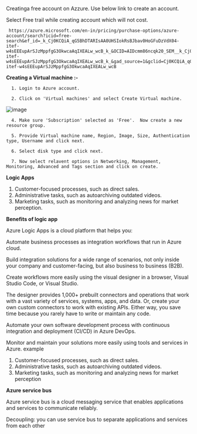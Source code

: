 Creatinga free account on Azzure. Use below link to create an account.

Select Free trail while creating account which will not cost.
   
     https://azure.microsoft.com/en-in/pricing/purchase-options/azure-account/search?icid=free-search&ef_id=_k_Cj0KCQiA_qG5BhDTARIsAA0UHSIokRsBJbav0HoGFuDzVdX04-itef-w4sEEEupArSJzMppfgG3OkwcaAqIXEALw_wcB_k_&OCID=AIDcmm86ncqk20_SEM__k_Cj0KCQiA_qG5BhDTARIsAA0UHSIokRsBJbav0HoGFuDzVdX04-itef-w4sEEEupArSJzMppfgG3OkwcaAqIXEALw_wcB_k_&gad_source=1&gclid=Cj0KCQiA_qG5BhDTARIsAA0UHSIokRsBJbav0HoGFuDzVdX04-itef-w4sEEEupArSJzMppfgG3OkwcaAqIXEALw_wcB

**Creating a Virtual machine :-**

      1. Login to Azure account.

      2. Click on 'Virtual machines' and select Create Virtual machine.

   ![image](https://github.com/user-attachments/assets/e8285b31-a4a8-46c4-8e0e-4e531aed13fd)


      4. Make sure 'Subscription' selected as 'Free'.  Now create a new resource group.

      5. Provide Virtual machine name, Region, Image, Size, Authentication type, Username and click next. 

      6. Select disk type and click next.

      7. Now select relavent options in Networking, Management, Monitoring, Advanced and Tags section and click on create.


**Logic Apps**

1. Customer-focused processes, such as direct sales.
2. Administrative tasks, such as autoarchiving outdated videos.
3. Marketing tasks, such as monitoring and analyzing news for market perception.


**Benefits of logic app**

Azure Logic Apps is a cloud platform that helps you:

Automate business processes as integration workflows that run in Azure cloud.

Build integration solutions for a wide range of scenarios, not only inside your company and customer-facing, but also business to business (B2B).

Create workflows more easily using the visual designer in a browser, Visual Studio Code, or Visual Studio.

The designer provides 1,000+ prebuilt connectors and operations that work with a vast variety of services, systems, apps, and data. Or, create your own custom connectors to work with existing APIs. Either way, you save time because you rarely have to write or maintain any code.

Automate your own software development process with continuous integration and deployment (CI/CD) in Azure DevOps.

Monitor and maintain your solutions more easily using tools and services in Azure.  example 

   1. Customer-focused processes, such as direct sales.
   2. Administrative tasks, such as autoarchiving outdated videos.
   3. Marketing tasks, such as monitoring and analyzing news for market perception


**Azure service bus**

Azure service bus is a cloud messaging service that enables applications and services to communicate reliably.

Decoupling: you can use service bus to separate applications and services from each other






